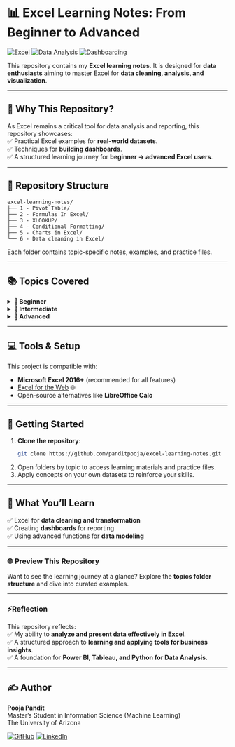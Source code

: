 # 📊 Excel Learning Notes: From Beginner to Advanced

[![Excel](https://img.shields.io/badge/Tool-Microsoft%20Excel-217346.svg?logo=microsoftexcel&logoColor=white)](https://www.microsoft.com/en-us/microsoft-365/excel)
[![Data Analysis](https://img.shields.io/badge/Skill-Data%20Analysis-007ACC.svg?logo=readthedocs&logoColor=white)](https://en.wikipedia.org/wiki/Data_analysis)
[![Dashboarding](https://img.shields.io/badge/Focus-Dashboarding-F58220.svg?logo=tableau&logoColor=white)]()


This repository contains my **Excel learning notes**. It is designed for **data enthusiasts** aiming to master Excel for **data cleaning, analysis, and visualization**.  

---

## 🌟 Why This Repository?  

As Excel remains a critical tool for data analysis and reporting, this repository showcases:  
✅ Practical Excel examples for **real-world datasets**.  
✅ Techniques for **building dashboards**.  
✅ A structured learning journey for **beginner → advanced Excel users**.  

---

## 📁 Repository Structure

```
excel-learning-notes/
├── 1 - Pivot Table/
├── 2 - Formulas In Excel/
├── 3 - XLOOKUP/
├── 4 - Conditional Formatting/
├── 5 - Charts in Excel/
└── 6 - Data cleaning in Excel/
```

Each folder contains topic-specific notes, examples, and practice files.  

---

## 📚 Topics Covered  

<details>
  <summary><strong>🌱 Beginner</strong></summary>

- 📝 **Pivot Tables** (`1 - Pivot Table`)  
  Learn how to summarize, group, and analyze datasets effectively.  

- 🧮 **Formulas in Excel** (`2 - Formulas In Excel`)  
  Master essential functions: `SUM`, `IF`, `TEXT`, `VLOOKUP`, `LEN`, etc.  

</details>

<details>
  <summary><strong>🌿 Intermediate</strong></summary>

- 🔎 **XLOOKUP and Lookup Functions** (`3 - XLOOKUP`)  
  Discover powerful modern lookup techniques.  

- 🎨 **Conditional Formatting** (`4 - Conditional Formatting`)  
  Highlight patterns, trends, and outliers dynamically.  

</details>

<details>
  <summary><strong>🌳 Advanced</strong></summary>

- 📈 **Charts and Dashboards** (`5 - Charts in Excel`)  
  Create interactive dashboards using Excel charts and slicers.  

- 🧹 **Data Cleaning in Excel** (`6 - Data cleaning in Excel`)  
  Apply tools like `Remove unnecssary columns`, `Remove Duplicates`, and `Standardize data formats`.  

</details>

---

## 💻 Tools & Setup  

This project is compatible with:  
- **Microsoft Excel 2016+** (recommended for all features)  
- [Excel for the Web](https://office.live.com/start/Excel.aspx) 🌐  
- Open-source alternatives like **LibreOffice Calc**  

---

## 🚀 Getting Started  

1. **Clone the repository**:  
   ```bash
   git clone https://github.com/panditpooja/excel-learning-notes.git
   ```  
2. Open folders by topic to access learning materials and practice files.  
3. Apply concepts on your own datasets to reinforce your skills.  

---

## 🎯 What You’ll Learn  

✅ Excel for **data cleaning and transformation**  
✅ Creating **dashboards** for reporting  
✅ Using advanced functions for **data modeling** 

---

### 🌐 Preview This Repository
Want to see the learning journey at a glance? Explore the **topics folder structure** and dive into curated examples.

---

### ⚡Reflection
This repository reflects:  
✅ My ability to **analyze and present data effectively in Excel**.  
✅ A structured approach to **learning and applying tools for business insights**.  
✅ A foundation for **Power BI, Tableau, and Python for Data Analysis**.

---

## ✍️ Author

**Pooja Pandit**  
Master’s Student in Information Science (Machine Learning)  
The University of Arizona  

[![GitHub](https://img.shields.io/badge/GitHub-panditpooja-black?logo=github)](https://github.com/panditpooja)
[![LinkedIn](https://img.shields.io/badge/LinkedIn-pooja--pandit-blue?logo=linkedin)](https://www.linkedin.com/in/pooja-pandit-177978135/)
<!--
[![Portfolio](https://img.shields.io/badge/Portfolio-View-orange?logo=google-chrome&logoColor=white)](https://yourportfolio.com)  
>

